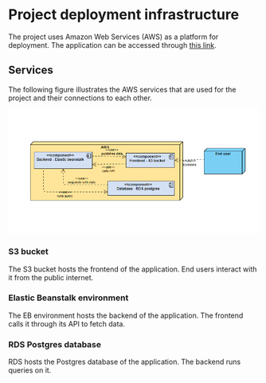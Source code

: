 # Project deployment infrastructure

The project uses Amazon Web Services (AWS) as a platform for deployment. The application can be accessed through [this link](http://eu-schmiczy-udagram-frontend.s3.amazonaws.com/index.html).

## Services

The following figure illustrates the AWS services that are used for the project and their connections to each other.

![Services in the AWS infrastructure](infra.png)

### S3 bucket

The S3 bucket hosts the frontend of the application. End users interact with it from the public internet.

### Elastic Beanstalk environment

The EB environment hosts the backend of the application. The frontend calls it through its API to fetch data.

### RDS Postgres database

RDS hosts the Postgres database of the application. The backend runs queries on it.

